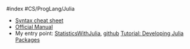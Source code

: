 #index #CS/ProgLang/Julia

* [Syntax cheat sheet](https://juliadocs.github.io/Julia-Cheat-Sheet/)
* [Official Manual](https://docs.julialang.org/en/v1/)
* My entry point: [StatisticsWithJulia](https://drive.google.com/drive/folders/1bOHrS6F40uxKYvedodnN8X6gW-Ipl947), [github](https://github.com/h-Klok/StatsWithJuliaBook)
[Tutorial: Developing Julia Packages](https://youtube.com/watch?v=QVmU29rCjaA)